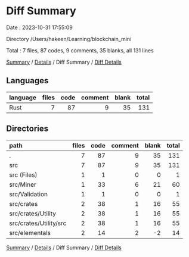 # Diff Summary

Date : 2023-10-31 17:55:09

Directory /Users/hakeen/Learning/blockchain_mini

Total : 7 files,  87 codes, 9 comments, 35 blanks, all 131 lines

[Summary](results.md) / [Details](details.md) / Diff Summary / [Diff Details](diff-details.md)

## Languages
| language | files | code | comment | blank | total |
| :--- | ---: | ---: | ---: | ---: | ---: |
| Rust | 7 | 87 | 9 | 35 | 131 |

## Directories
| path | files | code | comment | blank | total |
| :--- | ---: | ---: | ---: | ---: | ---: |
| . | 7 | 87 | 9 | 35 | 131 |
| src | 7 | 87 | 9 | 35 | 131 |
| src (Files) | 1 | 1 | 0 | 0 | 1 |
| src/Miner | 1 | 33 | 6 | 21 | 60 |
| src/Validation | 1 | 1 | 0 | 0 | 1 |
| src/crates | 2 | 38 | 1 | 16 | 55 |
| src/crates/Utility | 2 | 38 | 1 | 16 | 55 |
| src/crates/Utility/src | 2 | 38 | 1 | 16 | 55 |
| src/elementals | 2 | 14 | 2 | -2 | 14 |

[Summary](results.md) / [Details](details.md) / Diff Summary / [Diff Details](diff-details.md)